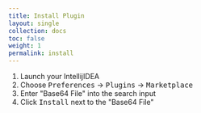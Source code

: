 ```yaml
---
title: Install Plugin
layout: single
collection: docs
toc: false
weight: 1
permalink: install
---
```


1. Launch your IntellijIDEA
2. Choose <kbd>Preferences</kbd> &rarr; <kbd>Plugins</kbd> &rarr; <kbd>Marketplace</kbd>
3. Enter "Base64 File" into the search input
4. Click <kbd>Install</kbd> next to the "Base64 File"


